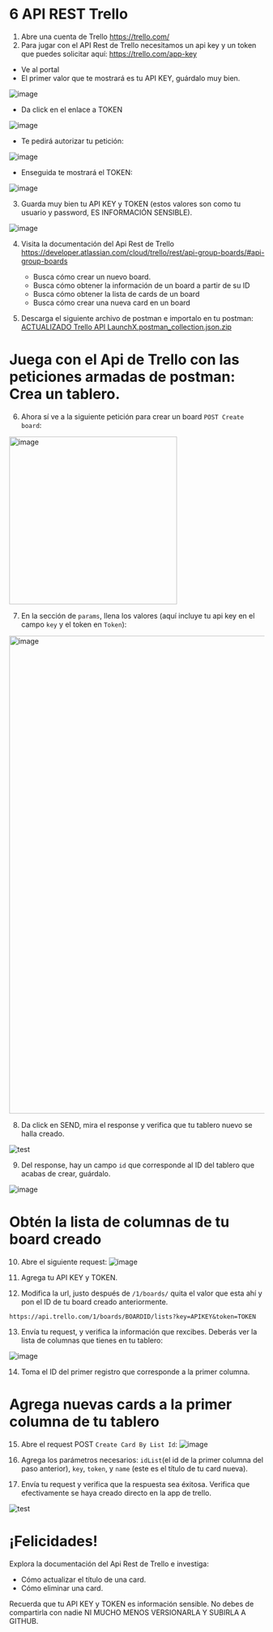 # 6 API REST Trello

1. Abre una cuenta de Trello https://trello.com/
2. Para jugar con el API Rest de Trello necesitamos un api key y un token que puedes solicitar aquí: https://trello.com/app-key
  - Ve al portal
  - El primer valor que te mostrará es tu API KEY, guárdalo muy bien.
  
  ![image](https://user-images.githubusercontent.com/17634377/164958156-ae24332b-8e4f-40ee-9f40-27a42b378882.png)
  
  - Da click en el enlace a TOKEN 
  
  ![image](https://user-images.githubusercontent.com/17634377/164958164-0ab4995b-3545-4c5d-9b99-01791c996bbe.png)
  
  - Te pedirá autorizar tu petición:
  
  ![image](https://user-images.githubusercontent.com/17634377/164958181-1879ad6b-7d3b-4ddd-a114-e300e5c57c15.png)
  
  - Enseguida te mostrará el TOKEN:
  
  ![image](https://user-images.githubusercontent.com/17634377/164958203-9d727c03-9b03-4592-b998-de0a805492a8.png)

3. Guarda muy bien tu API KEY y TOKEN (estos valores son como tu usuario y password, ES INFORMACIÓN SENSIBLE).

![image](https://user-images.githubusercontent.com/17634377/165356364-0fa837e2-2b75-46b1-9bc5-9d009d869439.png)

4. Visita la documentación del Api Rest de Trello https://developer.atlassian.com/cloud/trello/rest/api-group-boards/#api-group-boards
   - Busca cómo crear un nuevo board.
   - Busca cómo obtener la información de un board a partir de su ID
   - Busca cómo obtener la lista de cards de un board
   - Busca cómo crear una nueva card en un board

5. Descarga el siguiente archivo de postman e importalo en tu postman: [ ACTUALIZADO Trello API LaunchX.postman_collection.json.zip](https://github.com/LaunchX-InnovaccionVirtual/MissionNodeJS/files/8585319/Trello.API.LaunchX.postman_collection.json.zip)


# Juega con el Api de Trello con las peticiones armadas de postman: Crea un tablero.

6. Ahora sí ve a la siguiente petición para crear un board `POST Create board`:
<img width="331" alt="image" src="https://user-images.githubusercontent.com/17634377/164958315-1bf2f957-ff16-4dc4-9473-7412943636fe.png">

7. En la sección de `params`, llena los valores (aquí incluye tu api key en el campo `key` y el token en `Token`):
<img width="943" alt="image" src="https://user-images.githubusercontent.com/17634377/164958333-3ebb95d7-3ad1-47e4-8b66-7347f64ab53e.png">

8. Da click en SEND, mira el response y verifica que tu tablero nuevo se halla creado.

![test](https://user-images.githubusercontent.com/17634377/164958461-98c7570c-dc77-4d40-b9fe-fe69b2660970.gif)

9. Del response, hay un campo `id` que corresponde al ID del tablero que acabas de crear, guárdalo.

![image](https://user-images.githubusercontent.com/17634377/164958474-ae31d46a-3af5-4bf5-afdd-1189b4b632fe.png)

# Obtén la lista de columnas de tu board creado

10. Abre el siguiente request: 
![image](https://user-images.githubusercontent.com/17634377/164958552-5862ca7d-ef96-4bad-af4c-cc92791ade2b.png)

11. Agrega tu API KEY y TOKEN. 
12. Modifica la url, justo después de `/1/boards/` quita el valor que esta ahí y pon el ID de tu board creado anteriormente.

```
https://api.trello.com/1/boards/BOARDID/lists?key=APIKEY&token=TOKEN
```

13. Envía tu request, y verifica la información que rexcibes. Deberás ver la lista de columnas que tienes en tu tablero:

![image](https://user-images.githubusercontent.com/17634377/164958638-23154b5a-a829-4793-b4da-907c28faa858.png)

14. Toma el ID del primer registro que corresponde a la primer columna.

# Agrega nuevas cards a la primer columna de tu tablero

15. Abre el request POST `Create Card By List Id`:
![image](https://user-images.githubusercontent.com/17634377/164958673-2e923266-a607-42ba-a322-d8c8dbd73fa0.png)

16. Agrega los parámetros necesarios: `idList`(el id de la primer columna del paso anterior), `key`, `token`, y `name` (este es el título de tu card nueva).

17. Envía tu request y verifica que la respuesta sea éxitosa. Verifica que efectivamente se haya creado directo en la app de trello.

![test](https://user-images.githubusercontent.com/17634377/164958749-a5ba8de9-1cd7-455a-b6e4-5d7dd89c35a4.gif)

# ¡Felicidades!

Explora la documentación del Api Rest de Trello e investiga:
- Cómo actualizar el título de una card.
- Cómo eliminar una card.

Recuerda que tu API KEY y TOKEN es información sensible. No debes de compartirla con nadie NI MUCHO MENOS VERSIONARLA Y SUBIRLA A GITHUB.
